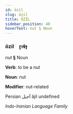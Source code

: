 ```yaml
---
id: özil
slug: özil
title: ÖZİL
sidebar_position: 40
hoverText: nut § Noun
---
```


### özil&emsp;<span kind="abugida">ɽıⱴ͊ɟ</span>

*nut* **§** Noun

**Verb**: to be a nut

**Noun**: nut

**Modifier**: nut-related

Persian آجیل âjil undefined

*Indo-Iranian Language Family*